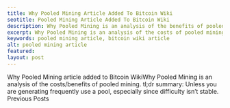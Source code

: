 ```yaml
---
title: Why Pooled Mining Article Added To Bitcoin Wiki
seotitle: Pooled Mining Article Added To Bitcoin Wiki
description: Why Pooled Mining is an analysis of the benefits of pooled mining.
excerpt: Why Pooled Mining is an analysis of the costs of pooled mining.
keywords: pooled mining article, bitcoin wiki article
alt: pooled mining article
featured: 
layout: post
---
```

Why Pooled Mining article added to Bitcoin WikiWhy Pooled Mining is an analysis of the costs/benefits of pooled mining.
tl;dr summary: Unless you are generating frequently use a pool, especially since difficulty isn’t stable.
Previous Posts
